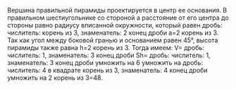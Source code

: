 Вершина правильной пирамиды проектируется в центр ее основания. 
В правильном шестиугольнике со стороной a расстояние от его центра 
до стороны равно радиусу вписанной окружности, который 
равен дробь: числитель: корень из 3, знаменатель: 2 конец дроби a=2 корень из 3. 
Так как угол между боковой гранью и основанием равен 45°, высота пирамиды также 
равна h=2 корень из 3. Тогда имеем:
V= дробь: числитель: 1, знаменатель: 3 конец дроби Sh= дробь: числитель: 1, 
знаменатель: 3 конец дроби умножить на 6 умножить на дробь: 
числитель: 4 в квадрате корень из 3, знаменатель: 4 конец дроби умножить на 2 
корень из 3=48.
